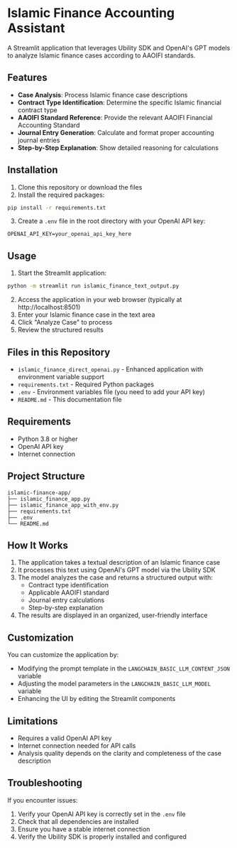 # Islamic Finance Accounting Assistant

A Streamlit application that leverages Ubility SDK and OpenAI's GPT models to analyze Islamic finance cases according to AAOIFI standards.

## Features

- **Case Analysis**: Process Islamic finance case descriptions
- **Contract Type Identification**: Determine the specific Islamic financial contract type
- **AAOIFI Standard Reference**: Provide the relevant AAOIFI Financial Accounting Standard
- **Journal Entry Generation**: Calculate and format proper accounting journal entries
- **Step-by-Step Explanation**: Show detailed reasoning for calculations

## Installation

1. Clone this repository or download the files
2. Install the required packages:

```bash
pip install -r requirements.txt
```

3. Create a `.env` file in the root directory with your OpenAI API key:

```
OPENAI_API_KEY=your_openai_api_key_here
```

## Usage

1. Start the Streamlit application:

```bash
python -m streamlit run islamic_finance_text_output.py
```

2. Access the application in your web browser (typically at http://localhost:8501)
3. Enter your Islamic finance case in the text area
4. Click "Analyze Case" to process
5. Review the structured results

## Files in this Repository

- `islamic_finance_direct_openai.py` - Enhanced application with environment variable support
- `requirements.txt` - Required Python packages
- `.env` - Environment variables file (you need to add your API key)
- `README.md` - This documentation file

## Requirements

- Python 3.8 or higher
- OpenAI API key
- Internet connection

## Project Structure

```
islamic-finance-app/
├── islamic_finance_app.py
├── islamic_finance_app_with_env.py
├── requirements.txt
├── .env
└── README.md
```

## How It Works

1. The application takes a textual description of an Islamic finance case
2. It processes this text using OpenAI's GPT model via the Ubility SDK
3. The model analyzes the case and returns a structured output with:
   - Contract type identification
   - Applicable AAOIFI standard
   - Journal entry calculations
   - Step-by-step explanation
4. The results are displayed in an organized, user-friendly interface

## Customization

You can customize the application by:

- Modifying the prompt template in the `LANGCHAIN_BASIC_LLM_CONTENT_JSON` variable
- Adjusting the model parameters in the `LANGCHAIN_BASIC_LLM_MODEL` variable
- Enhancing the UI by editing the Streamlit components

## Limitations

- Requires a valid OpenAI API key
- Internet connection needed for API calls
- Analysis quality depends on the clarity and completeness of the case description

## Troubleshooting

If you encounter issues:

1. Verify your OpenAI API key is correctly set in the `.env` file
2. Check that all dependencies are installed
3. Ensure you have a stable internet connection
4. Verify the Ubility SDK is properly installed and configured

